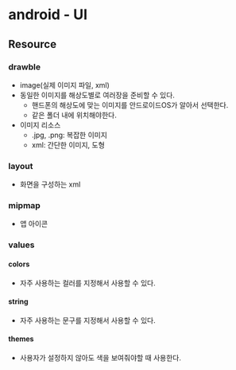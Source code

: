 # android - UI

## Resource
### drawble
- image(실제 이미지 파일, xml)
- 동일한 이미지를 해상도별로 여러장을 준비할 수 있다.
  + 핸드폰의 해상도에 맞는 이미지를 안드로이드OS가 알아서 선택한다.
  + 같은 폴더 내에 위치해야한다.
- 이미지 리소스
  + .jpg, .png: 복잡한 이미지
  + xml: 간단한 이미지, 도형

### layout
- 화면을 구성하는 xml

### mipmap
- 앱 아이콘

### values
#### colors
- 자주 사용하는 컬러를 지정해서 사용할 수 있다.
#### string
- 자주 사용하는 문구를 지정해서 사용할 수 있다.
#### themes
- 사용자가 설정하지 않아도 색을 보여줘야할 때 사용한다.
